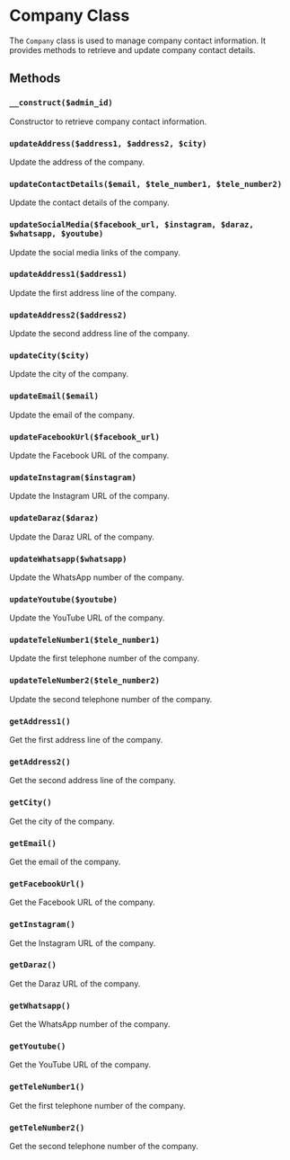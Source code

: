 # Company Class

The `Company` class is used to manage company contact information. It provides methods to retrieve and update company contact details.

## Methods

### `__construct($admin_id)`
Constructor to retrieve company contact information.

### `updateAddress($address1, $address2, $city)`
Update the address of the company.

### `updateContactDetails($email, $tele_number1, $tele_number2)`
Update the contact details of the company.

### `updateSocialMedia($facebook_url, $instagram, $daraz, $whatsapp, $youtube)`
Update the social media links of the company.

### `updateAddress1($address1)`
Update the first address line of the company.

### `updateAddress2($address2)`
Update the second address line of the company.

### `updateCity($city)`
Update the city of the company.

### `updateEmail($email)`
Update the email of the company.

### `updateFacebookUrl($facebook_url)`
Update the Facebook URL of the company.

### `updateInstagram($instagram)`
Update the Instagram URL of the company.

### `updateDaraz($daraz)`
Update the Daraz URL of the company.

### `updateWhatsapp($whatsapp)`
Update the WhatsApp number of the company.

### `updateYoutube($youtube)`
Update the YouTube URL of the company.

### `updateTeleNumber1($tele_number1)`
Update the first telephone number of the company.

### `updateTeleNumber2($tele_number2)`
Update the second telephone number of the company.

### `getAddress1()`
Get the first address line of the company.

### `getAddress2()`
Get the second address line of the company.

### `getCity()`
Get the city of the company.

### `getEmail()`
Get the email of the company.

### `getFacebookUrl()`
Get the Facebook URL of the company.

### `getInstagram()`
Get the Instagram URL of the company.

### `getDaraz()`
Get the Daraz URL of the company.

### `getWhatsapp()`
Get the WhatsApp number of the company.

### `getYoutube()`
Get the YouTube URL of the company.

### `getTeleNumber1()`
Get the first telephone number of the company.

### `getTeleNumber2()`
Get the second telephone number of the company.

